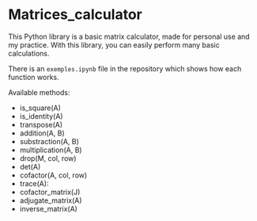 # Matrices_calculator

This Python library is a basic matrix calculator, made for personal use and my practice. With this library, you can easily perform many basic calculations.

There is an `exemples.ipynb` file in the repository which shows how each function works.

Available methods:
- is_square(A)
- is_identity(A)
- transpose(A)
- addition(A, B)
- substraction(A, B)
- multiplication(A, B)
- drop(M, col, row)
- det(A)
- cofactor(A, col, row)
- trace(A):
- cofactor_matrix(J)
- adjugate_matrix(A)
- inverse_matrix(A)

